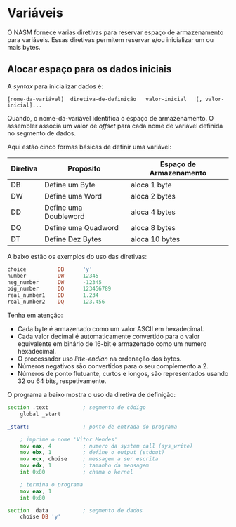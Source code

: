 # Variáveis

O NASM fornece varias diretivas para reservar espaço de armazenamento para variáveis. Essas diretivas permitem reservar e/ou inicializar um ou mais bytes.

## Alocar espaço para os dados iniciais

A *syntax* para inicializar dados é:

```text
[nome-da-variável]  diretiva-de-definição   valor-inicial   [, valor-inicial]...
```

Quando, o nome-da-variável identifica o espaço de armazenamento. O assembler associa um valor de *offset* para cada nome de variável definida no segmento de dados.

Aqui estão cinco formas básicas de definir uma variável:

| Diretiva | Propósito | Espaço de Armazenamento |
| -- | -- | -- |
| DB | Define um Byte | aloca 1 byte |
| DW | Define uma Word | aloca 2 bytes |
| DD | Define uma Doubleword | aloca 4 bytes |
| DQ | Define uma Quadword | aloca 8 bytes |
| DT | Define Dez Bytes | aloca 10 bytes |

A baixo estão os exemplos do uso das diretivas:

```asm
choice          DB      'y'
number          DW      12345
neg_number      DW      -12345
big_number      DQ      123456789
real_number1    DD      1.234
real_number2    DQ      123.456
```

Tenha em atenção:

* Cada byte é armazenado como um valor ASCII em hexadecimal.
* Cada valor decimal é automaticamente convertido para o valor equivalente em binário de 16-bit e armazenado como um numero hexadecimal.
* O processador uso *litte-endian* na ordenação dos bytes.
* Números negativos são convertidos para o seu complemento a 2.
* Números de ponto flutuante, curtos e longos, são representados usando 32 ou 64 bits, respetivamente.

O programa a baixo mostra o uso da diretiva de definição:

```asm
section .text           ; segmento de código
    global _start

_start:                 ; ponto de entrada do programa

    ; imprime o nome 'Vitor Mendes'
    mov eax, 4          ; numero da system call (sys_write)
    mov ebx, 1          ; define o output (stdout)
    mov ecx, choise     ; messagem a ser escrita
    mov edx, 1          ; tamanho da mensagem
    int 0x80            ; chama o kernel

    ; termina o programa
    mov eax, 1
    int 0x80

section .data           ; segmento de dados
    choise DB 'y'
```

